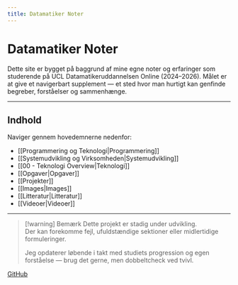 ```yaml
---
title: Datamatiker Noter
---
```


# Datamatiker Noter
Dette site er bygget på baggrund af mine egne noter og erfaringer som studerende på UCL Datamatikeruddannelsen Online (2024–2026). Målet er at give et navigerbart supplement — et sted hvor man hurtigt kan genfinde begreber, forståelser og sammenhænge.

---


## Indhold

Naviger gennem hovedemnerne nedenfor:

- [[Programmering og Teknologi|Programmering]]
- [[Systemudvikling og Virksomheden|Systemudvikling]]
- [[00 - Teknologi Overview|Teknologi]]
- [[Opgaver|Opgaver]]
- [[Projekter]]
- [[Images|Images]]
- [[Litteratur|Litteratur]]
- [[Videoer|Videoer]]

---

>[!warning] Bemærk
> Dette projekt er stadig under udvikling.  
> Der kan forekomme fejl, ufuldstændige sektioner eller midlertidige formuleringer.
>
> Jeg opdaterer løbende i takt med studiets progression og egen forståelse — brug det gerne, men dobbeltcheck ved tvivl.


[GitHub](https://github.com/jeppeklh) 

